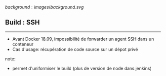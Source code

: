 $background:images/background.svg$
## Build : SSH
---

* Avant Docker 18.09, impossibilité de forwarder un agent SSH dans un conteneur  
* Cas d'usage: récupération de code source sur un dépot privé

note: 
* permet d'uniformiser le build (plus de version de node dans jenkins)
